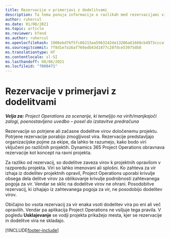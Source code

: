 ```yaml
---
title: Rezervacije v primerjavi z dodelitvami
description: Ta tema ponuja informacije o razlikah med rezervacijami virov in dodeljevanjem virov.
author: ruhercul
ms.date: 01/08/2021
ms.topic: article
ms.reviewer: kfend
ms.author: ruhercul
ms.openlocfilehash: 1906ebd76f5fc66215aa5963242de13206a81668cb4973cccaf5b153514672d5
ms.sourcegitcommit: 7f8d1e7a16af769adb43d1877c28fdce53975db8
ms.translationtype: HT
ms.contentlocale: sl-SI
ms.lasthandoff: 08/06/2021
ms.locfileid: "7008471"
---
```

# <a name="bookings-vs-assignments"></a>Rezervacije v primerjavi z dodelitvami

_**Velja za:** Project Operations za scenarije, ki temeljijo na virih/manjkajoči zalogi, poenostavljeno uvedbo – posel do izstavitve predračuna_

Rezervacije so potrjene ali začasne dodelitve virov določenemu projektu. Potrjene rezervacije porabijo zmogljivost vira. Rezervacije predstavljajo organizacijske pojme za ekipe, da lahko te razumejo, kako bodo viri vključeni po različnih projektih. Dynamics 365 Project Operations obravnava rezervacije kot koncept na ravni projekta. 

Za razliko od rezervacij, so dodelitve zaveza virov k projektnih opravilom v razporedu projekta. Viri so lahko imenovani ali splošni.  Ko zahteva za vir izhaja iz dodelitev projektnih opravil, Project Operations uporabi krivulje obsega dela delitve virov za oblikovanje krivulje podrobnosti zahtevanega pogoja za vir. Vendar se sklic na dodelitve virov ne ohrani. Posodobitve rezervacij, ki izhajajo iz zahtevanega pogoja za vir, ne posodobijo dodelitev virov.

Običajno bo vsota rezervacij za vir enaka vsoti dodelitev vira po eni ali več opravilih. Vendar pa aplikacija Project Operations ne vsiljuje tega pravila. V pogledu **Usklajevanje** se vodji projekta prikažejo mesta, kjer se rezervacije in dodelitve vira ne skladajo.




[!INCLUDE[footer-include](../includes/footer-banner.md)]